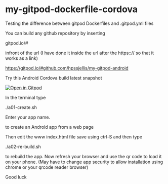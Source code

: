 # my-gitpod-dockerfile-cordova


Testing the difference between gitpod Dockerfiles and .gitpod.yml files



You can build any github repository by inserting

gitpod.io/# 

infront of the url (I have done it inside the url after the https::// so that it works as a link)

https://gitpod.io/#github.com/hpssjellis/my-gitpod-android



Try this Android Cordova build latest snapshot

[![Open in Gitpod](https://gitpod.io/button/open-in-gitpod.svg)](https://gitpod.io#snapshot/c7bb5b50-55d4-40f4-a59d-22af84f3dae2)


In the terminal type

./a01-create.sh  

Enter your app name.

to create an Android app from a web page

Then edit the www index.html file save using ctrl-S and then type

./a02-re-build.sh


to rebuild the app. Now refresh your browser and use the qr code to load it on your phone.
(May have to change app security to allow installation using chrome or your qrcode reader browser)


Good luck




